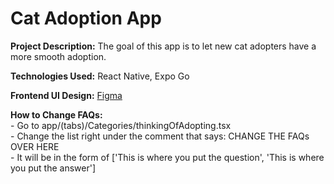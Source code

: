 # Cat Adoption App

**Project Description:** The goal of this app is to let  new cat adopters have a more smooth adoption. 

**Technologies Used:** React Native, Expo Go

**Frontend UI Design:** [Figma](https://www.figma.com/design/DDKC8hf5LSOV17jN65XbSx/Cat-Adoption-App?node-id=0-1&t=lS9hk7dvvQ5xKScA-1)

**How to Change FAQs:** 
<br>- Go to app/(tabs)/Categories/thinkingOfAdopting.tsx
<br>- Change the list right under the comment that says: CHANGE THE FAQs OVER HERE
<br>- It will be in the form of ['This is where you put the question', 'This is where you put the answer']
